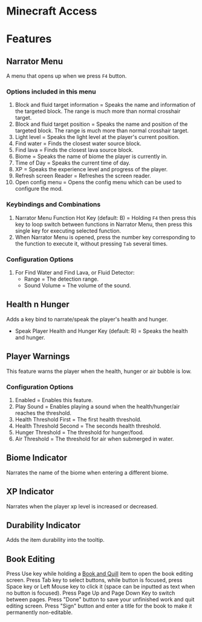 # Minecraft Access


# Features

## Narrator Menu

A menu that opens up when we press `F4` button.

### Options included in this menu

1. Block and fluid target information = Speaks the name and information of the targeted block. The range is much more
   than normal crosshair target.
2. Block and fluid target position = Speaks the name and position of the targeted block. The range is much more than
   normal crosshair target.
3. Light level = Speaks the light level at the player's current position.
4. Find water = Finds the closest water source block.
5. Find lava = Finds the closest lava source block.
6. Biome = Speaks the name of biome the player is currently in.
7. Time of Day = Speaks the current time of day.
8. XP = Speaks the experience level and progress of the player.
9. Refresh screen Reader = Refreshes the screen reader.
10. Open config menu = Opens the config menu which can be used to configure the mod.

### Keybindings and Combinations

1. Narrator Menu Function Hot Key (default: B) = Holding `F4` then press this key to loop switch between functions in Narrator Menu,
   then press this single key for executing selected function.
2. When Narrator Menu is opened, press the number key corresponding to the function to execute it,
   without pressing `Tab` several times.

### Configuration Options

1. For Find Water and Find Lava, or Fluid Detector:
    - Range = The detection range.
    - Sound Volume = The volume of the sound.

## Health n Hunger

Adds a key bind to narrate/speak the player's health and hunger.

- Speak Player Health and Hunger Key (default: R) = Speaks the health and hunger.

## Player Warnings

This feature warns the player when the health, hunger or air bubble is low.

### Configuration Options

1. Enabled = Enables this feature.
2. Play Sound = Enables playing a sound when the health/hunger/air reaches the threshold.
3. Health Threshold First = The first health threshold.
4. Health Threshold Second = The seconds health threshold.
5. Hunger Threshold = The threshold for hunger/food.
6. Air Threshold = The threshold for air when submerged in water.

## Biome Indicator

Narrates the name of the biome when entering a different biome.

## XP Indicator

Narrates when the player xp level is increased or decreased.

## Durability Indicator

Adds the item durability into the tooltip.

## Book Editing

Press Use key while holding a [Book and Quill](https://minecraft.fandom.com/wiki/Book_and_Quill) item to open the book editing screen.
Press Tab key to select buttons, while button is focused, press Space key or Left Mouse key to click it (space can be inputted as text when no button is focused).
Press Page Up and Page Down Key to switch between pages.
Press "Done" button to save your unfinished work and quit editing screen.
Press "Sign" button and enter a title for the book to make it permanently non-editable.


